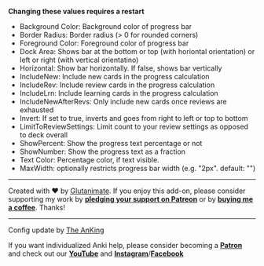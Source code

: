 __Changing these values requires a restart__

* Background Color: Background color of progress bar
* Border Radius: Border radius (> 0 for rounded corners)
* Foreground Color: Foreground color of progress bar
* Dock Area: Shows bar at the bottom or top (with horiontal orientation) or left or right (with vertical orientatino)
* Horizontal: Show bar horizontally. If false, shows bar vertically
* IncludeNew: Include new cards in the progress calculation
* IncludeRev: Include review cards in the progress calculation
* IncludeLrn: Include learning cards in the progress calculation
* IncludeNewAfterRevs: Only include new cards once reviews are exhausted
* Invert: If set to true, inverts and goes from right to left or top to bottom
* LimitToReviewSettings: Limit count to your review settings as opposed to deck overall
* ShowPercent: Show the progress text percentage or not
* ShowNumber: Show the progress text as a fraction
* Text Color: Percentage color, if text visible.
* MaxWidth: optionally restricts progress bar width (e.g. "2px". default: "")

---
Created with ❤️ by [Glutanimate](https://glutanimate.com). If you enjoy this add-on, please consider supporting my work by **[pledging your support on Patreon](https://www.patreon.com/bePatron?u=7522179)** or by **[buying me a coffee](https://ko-fi.com/X8X0L4YV)**. Thanks!

---
Config update by [The AnKing](https://www.ankingmed.com)

If you want individualized Anki help, please consider becoming a **[Patron](https://www.patreon.com/ankingmed)** and check out our **[YouTube](https://www.youtube.com/theanking)** and **[Instagram](https://www.instagram.com/ankingmed)**/**[Facebook](https://www.facebook.com/ankingmed)**
